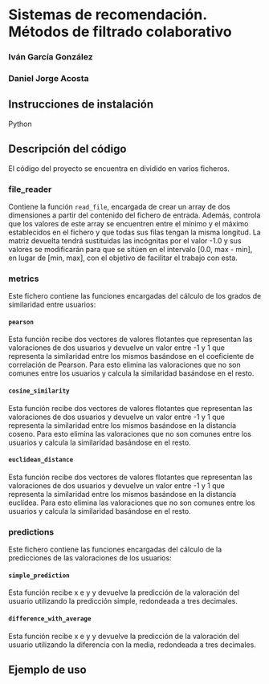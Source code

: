 # Sistemas de recomendación. Métodos de filtrado colaborativo

### Iván García González

### Daniel Jorge Acosta

## Instrucciones de instalación

Python

## Descripción del código

El código del proyecto se encuentra en dividido en varios ficheros.

### file_reader

Contiene la función `read_file`, encargada de crear un array de dos dimensiones a partir del contenido del fichero de entrada. Además, controla que los valores de este array se encuentren entre el mínimo y el máximo establecidos en el fichero y que todas sus filas tengan la misma longitud. La matriz devuelta tendrá sustituidas las incógnitas por el valor -1.0 y sus valores se modificarán para que se sitúen en el intervalo [0.0, max - min], en lugar de [min, max], con el objetivo de facilitar el trabajo con esta.

### metrics

Este fichero contiene las funciones encargadas del cálculo de los grados de similaridad entre usuarios:

#### `pearson`

Esta función recibe dos vectores de valores flotantes que representan las valoraciones de dos usuarios y devuelve un valor entre -1 y 1 que representa la similaridad entre los mismos basándose en el coeficiente de correlación de Pearson. Para esto elimina las valoraciones que no son comunes entre los usuarios y calcula la similaridad basándose en el resto.

#### `cosine_similarity`

Esta función recibe dos vectores de valores flotantes que representan las valoraciones de dos usuarios y devuelve un valor entre -1 y 1 que representa la similaridad entre los mismos basándose en la distancia coseno. Para esto elimina las valoraciones que no son comunes entre los usuarios y calcula la similaridad basándose en el resto.

#### `euclidean_distance`

Esta función recibe dos vectores de valores flotantes que representan las valoraciones de dos usuarios y devuelve un valor entre -1 y 1 que representa la similaridad entre los mismos basándose en la distancia euclídea. Para esto elimina las valoraciones que no son comunes entre los usuarios y calcula la similaridad basándose en el resto.

### predictions

Este fichero contiene las funciones encargadas del cálculo de la predicciones de las valoraciones de los usuarios:

#### `simple_prediction`

Esta función recibe x e y y devuelve la predicción de la valoración del usuario utilizando la predicción simple, redondeada a tres decimales.

#### `difference_with_average`

Esta función recibe x e y y devuelve la predicción de la valoración del usuario utilizando la diferencia con la media, redondeada a tres decimales.

## Ejemplo de uso
